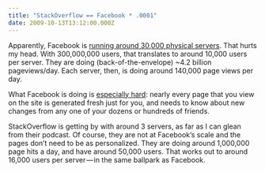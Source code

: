 ```yaml
---
title: "StackOverflow == Facebook * .0001"
date: 2009-10-13T13:12:00.000Z
---
```


Apparently, Facebook is [running around 30,000 physical servers](http://www.datacenterknowledge.com/archives/2009/10/13/facebook-now-has-30000-servers/). That hurts my head. With 300,000,000 users, that translates to around 10,000 users per server. They are doing (back-of-the-envelope) ~4.2 billion pageviews/day. Each server, then, is doing around 140,000 page views per day.

What Facebook is doing is [especially hard](http://highscalability.com/blog/2009/10/13/why-are-facebook-digg-and-twitter-so-hard-to-scale.html): nearly every page that you view on the site is generated fresh just for you, and needs to know about new changes from any one of your dozens or hundreds of friends.

StackOverflow is getting by with around 3 servers, as far as I can glean from their podcast. Of course, they are not at Facebook’s scale and the pages don’t need to be as personalized. They are doing around 1,000,000 page hits a day, and have around 50,000 users. That works out to around 16,000 users per server — in the same ballpark as Facebook.
